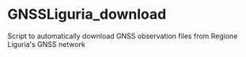 # GNSSLiguria_download
 Script to automatically download GNSS observation files from Regione Liguria's GNSS network
